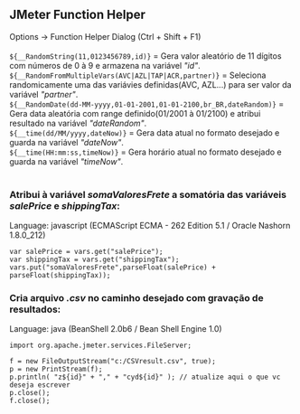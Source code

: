 ## JMeter Function Helper
Options -> Function Helper Dialog (Ctrl + Shift + F1) <br/>
 <br/>
`${__RandomString(11,0123456789,id)}` = Gera valor aleatório de 11 dígitos com números de 0 à 9 e armazena na variável *"id"*. <br/>
`${__RandomFromMultipleVars(AVC|AZL|TAP|ACR,partner)}` = Seleciona randomicamente uma das variávies definidas(AVC, AZL...) para ser valor da variável *"partner"*. <br/>
`${__RandomDate(dd-MM-yyyy,01-01-2001,01-01-2100,br_BR,dateRandom)}` = Gera data aleatória com range definido(01/2001 à 01/2100) e atribui resultado na variável *"dateRandom"*. <br/>
`${__time(dd/MM/yyyy,dateNow)}` = Gera data atual no formato desejado e guarda na variável *"dateNow"*. <br/>
`${__time(HH:mm:ss,timeNow)}` = Gera horário atual no formato desejado e guarda na variável *"timeNow"*. <br/>
 <br/>

### Atribui à variável *somaValoresFrete* a somatória das variáveis *salePrice* e *shippingTax*:
Language: javascript (ECMAScript ECMA - 262 Edition 5.1 / Oracle Nashorn 1.8.0_212)
```
var salePrice = vars.get("salePrice");
var shippingTax = vars.get("shippingTax");
vars.put("somaValoresFrete",parseFloat(salePrice) + parseFloat(shippingTax));
```
### Cria arquivo *.csv* no caminho desejado com gravação de resultados:
Language: java (BeanShell 2.0b6 / Bean Shell Engine 1.0)
```
import org.apache.jmeter.services.FileServer;

f = new FileOutputStream("c:/CSVresult.csv", true); 
p = new PrintStream(f); 
p.println( "z${id}" + "," + "cyd${id}" ); // atualize aqui o que vc deseja escrever
p.close();
f.close();
```
